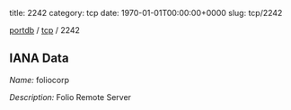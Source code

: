 title: 2242
category: tcp
date: 1970-01-01T00:00:00+0000
slug: tcp/2242

[portdb](/) / [tcp](/category/tcp.html) / 2242


## IANA Data

_Name:_ foliocorp

_Description:_ Folio Remote Server

